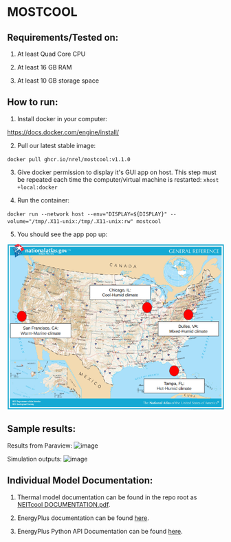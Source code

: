 # MOSTCOOL

## Requirements/Tested on:

1. At least Quad Core CPU

  

2. At least 16 GB RAM

  

3. At least 10 GB storage space

  

  

## How to run:

  

  

1. Install docker in your computer:

https://docs.docker.com/engine/install/

2. Pull our latest stable image:

`docker pull ghcr.io/nrel/mostcool:v1.1.0`

3. Give docker permission to display it's GUI app on host. This step must be repeated each time the computer/virtual machine is restarted: 
`xhost +local:docker`

4. Run the container:

`docker run --network host --env="DISPLAY=${DISPLAY}" --volume="/tmp/.X11-unix:/tmp/.X11-unix:rw" mostcool`

5. You should see the app pop up:

![image](mostcool/assets/images/map.png)

## Sample results:
Results from Paraview:
![image](https://github.com/NREL/CoolerChips/assets/45446967/01bdd7a6-07bd-499e-a3d2-85aeeaf80799)
  

Simulation outputs:
![image](https://github.com/NREL/CoolerChips/assets/45446967/e966443c-c551-48b0-8902-b78f1a3862e2)



## Individual Model Documentation:

1. Thermal model documentation can be found in the repo root as [NEITcool DOCUMENTATION.pdf](https://github.com/NREL/CoolerChips/blob/gui/NEITcool%20DOCUMENTATION.pdf).

2. EnergyPlus documentation can be found [here](https://energyplus.net/documentation).

3. EnergyPlus Python API Documentation can be found [here](https://energyplus.readthedocs.io/en/latest/api.html).
